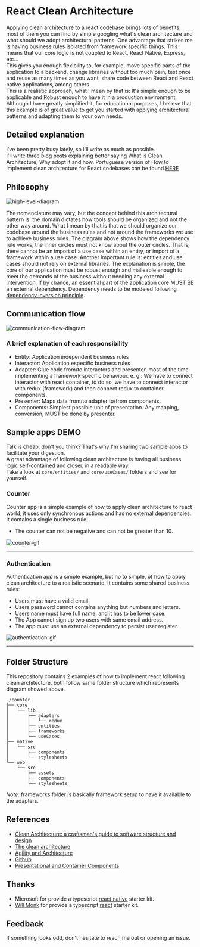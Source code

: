 # React Clean Architecture
Applying clean architecture to a react codebase brings lots of benefits, most of them you can find by simple googling what's clean architecture and what should we adopt architectural patterns.
One advantage that strikes me is having business rules isolated from framework specific things. This means that our core logic is not coupled to React, React Native, Express, etc...  
This gives you enough flexibility to, for example, move specific parts of the application to a backend, change libraries without too much pain, test once and reuse as many times as you want, share code between React and React native applications, among others.   
This is a realistic approach, what I mean by that is: It's simple enough to be applicable and Robust enough to have it in a production environment.
Although I have greatly simplified it, for educational purposes, I believe that this example is of great value to get you started with applying architectural patterns and adapting them to your own needs.    

## Detailed explanation
I've been pretty busy lately, so I'll write as much as possible.  
I'll write three blog posts explaining better saying What is Clean Architecture, Why adopt it and how.
Portuguese version of How to implement clean architecture for React codebases can be found [HERE](https://medium.com/@eduardomoroni/arquitetura-limpa-para-bases-de-c%C3%B3digo-react-df0f78d2b42e)

## Philosophy
![high-level-diagram](https://github.com/eduardomoroni/react-clean-architecture/blob/master/docs/images/high-level-diagram.jpg)  

The nomenclature may vary, but the concept behind this architectural pattern is: the domain dictates how tools should be organized and not the other way around.
What I mean by that is that we should organize our codebase around the business rules and not around the frameworks we use to achieve business rules.
The diagram above shows how the dependency rule works, the inner circles must not know about the outer circles. That is, there cannot be an import of a use case within an entity, or import of a framework within a use case.
Another important rule is: entities and use cases should not rely on external libraries. The explanation is simple, the core of our application must be robust enough and malleable enough to meet the demands of the business without needing any external intervention.
If by chance, an essential part of the application core MUST BE an external dependency. Dependency needs to be modeled following [dependency inversion principle](https://en.wikipedia.org/wiki/Dependency_inversion_principle).

## Communication flow
![communication-flow-diagram](https://github.com/eduardomoroni/react-clean-architecture/blob/master/docs/images/communication-flow.jpg)  

### A brief explanation of each responsibility
- Entity: Application independent business rules
- Interactor: Application especific business rules
- Adapter: Glue code from/to interactors and presenter, most of the time implementing a framework specific behaviour.
  e. g.: We have to connect interactor with react container, to do so, we have to connect interactor with redux (framework) and then connect redux to container components.
- Presenter: Maps data from/to adapter to/from components.
- Components: Simplest possible unit of presentation. Any mapping, conversion, MUST be done by presenter.

## Sample apps DEMO
Talk is cheap, don't you think? That's why I'm sharing two sample apps to facilitate your digestion.  
A great advantage of following clean architecture is having all business logic self-contained and closer, in a readable way.  
Take a look at `core/entities/` and `core/useCases/` folders and see for yourself.
### Counter
Counter app is a simple example of how to apply clean architecture to react world, it uses only synchronous actions and has no external dependencies.  
It contains a single business rule: 
- The counter can not be negative and can not be greater than 10.  

![counter-gif](https://github.com/eduardomoroni/react-clean-architecture/blob/master/docs/images/counter.gif)  

---  

### Authentication
Authentication app is a simple example, but no to simple, of how to apply clean architecture to a realistic scenario.
It contains some shared business rules:
- Users must have a valid email.
- Users password cannot contains anything but numbers and letters.
- Users name must have full name, and it has to be lower case.
- The App cannot sign up two users with same email address.
- The app must use an external dependency to persist user register.  

![authentication-gif](https://github.com/eduardomoroni/react-clean-architecture/blob/master/docs/images/authentication.gif)  

---  

## Folder Structure
This repository contains 2 examples of how to implement react following clean architecture, both follow same folder structure which represents diagram showed above.
```
./counter
├── core
│   └── lib
│       ├── adapters
│       │   └── redux
│       ├── entities
│       ├── frameworks
│       └── useCases
├── native
│   └── src
│       ├── components
│       └── stylesheets
└── web
    └── src
        ├── assets
        ├── components
        └── stylesheets
```
*Note:* frameworks folder is basically framework setup to have it available to the adapters.  

## References
- [Clean Architecture: a craftsman's guide to software structure and design](https://goo.gl/2h3fsD)
- [The clean architecture](https://8thlight.com/blog/uncle-bob/2012/08/13/the-clean-architecture.html)
- [Agility and Architecture](https://www.youtube.com/watch?v=0oGpWmS0aYQ)
- [Github](https://github.com/topics/clean-architecture?o=desc&s=stars)
- [Presentational and Container Components](https://medium.com/@dan_abramov/smart-and-dumb-components-7ca2f9a7c7d0)

## Thanks
- Microsoft for provide a typescript [react native](https://github.com/Microsoft/TypeScript-React-Native-Starter) starter kit.
- [Will Monk](https://github.com/wmonk) for provide a typescript [react](https://github.com/wmonk/create-react-app-typescript) starter kit.

## Feedback
If something looks odd, don't hesitate to reach me out or opening an issue.
